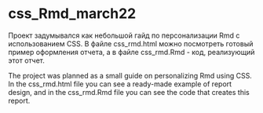 # css_Rmd_march22

Проект задумывался как небольшой гайд по персонализации Rmd с использованием CSS. 
В файле css_rmd.html можно посмотреть готовый пример оформления отчета, а в файле css_rmd.Rmd - код, реализующий этот отчет. 

The project was planned as a small guide on personalizing Rmd using CSS.
In the css_rmd.html file you can see a ready-made example of report design, and in the css_rmd.Rmd file you can see the code that creates this report.
